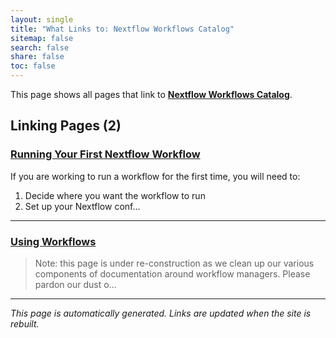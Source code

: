 ```yaml
---
layout: single
title: "What Links to: Nextflow Workflows Catalog"
sitemap: false
search: false
share: false
toc: false
---
```


This page shows all pages that link to **[Nextflow Workflows Catalog](/datascience/nextflow_catalog/)**.

## Linking Pages (2)

### [Running Your First Nextflow Workflow](/datademos/running_first_workflow/)

If you are working to run a workflow for the first time, you will need to:
1. Decide where you want the workflow to run
2. Set up your Nextflow conf...

---

### [Using Workflows](/datascience/using_workflows/)

>Note: this page is under re-construction as we clean up our various components of documentation around workflow managers.  Please pardon our dust o...

---


*This page is automatically generated. Links are updated when the site is rebuilt.*
